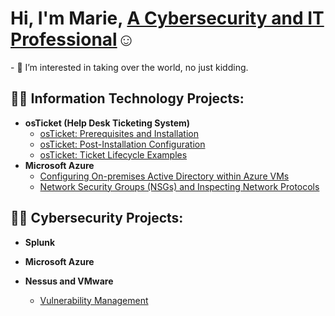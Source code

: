 <h1>Hi, I'm Marie, <a href="https://www.linkedin.com/in/marie-s-03b061239/">A Cybersecurity and IT Professional</a>☺</h1>
- 👀 I’m interested in taking over the world, no just kidding. 
<h2>👨‍💻 Information Technology Projects:</h2>

- <b>osTicket (Help Desk Ticketing System)</b>
  - [osTicket: Prerequisites and Installation](https://github.com/itsims007/osticket-pre)
  - [osTicket: Post-Installation Configuration](https://github.com/itsims007/post-install)
  - [osTicket: Ticket Lifecycle Examples](https://github.com/itsims007/osTicket-Ticket-Lifecycle-Examples)
- <b>Microsoft Azure</b>
  - [Configuring On-premises Active Directory within Azure VMs](https://github.com/itsims007/configure-ad)
  - [Network Security Groups (NSGs) and Inspecting Network Protocols](https://github.com/itsims007/azure-network-protocols)
  
<h2>👨‍💻 Cybersecurity Projects:</h2>

- <b>Splunk</b>

- <b>Microsoft Azure</b>

- <b>Nessus and VMware</b>
  - [Vulnerability Management](https://github.com/itsims007/Vulnerability-Managment)
 
